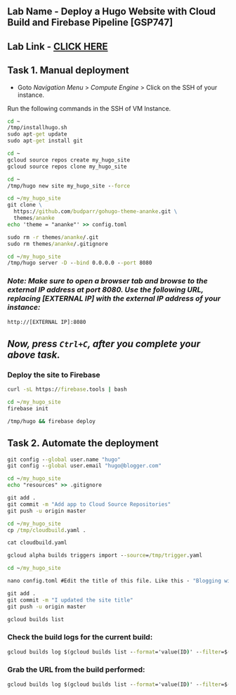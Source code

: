 ## Lab Name - Deploy a Hugo Website with Cloud Build and Firebase Pipeline [GSP747]

## Lab Link - [CLICK HERE](https://www.cloudskillsboost.google/focuses/14353?parent=catalog)

## Task 1. Manual deployment

* Goto *Navigation Menu* > *Compute Engine* > Click on the SSH of your instance.

Run the following commands in the SSH of VM Instance.

```cmd
cd ~
/tmp/installhugo.sh
sudo apt-get update
sudo apt-get install git

cd ~
gcloud source repos create my_hugo_site
gcloud source repos clone my_hugo_site

cd ~
/tmp/hugo new site my_hugo_site --force

cd ~/my_hugo_site
git clone \
  https://github.com/budparr/gohugo-theme-ananke.git \
  themes/ananke
echo 'theme = "ananke"' >> config.toml

sudo rm -r themes/ananke/.git
sudo rm themes/ananke/.gitignore 

cd ~/my_hugo_site
/tmp/hugo server -D --bind 0.0.0.0 --port 8080
```
### *Note: Make sure to open a browser tab and browse to the external IP address at port 8080. Use the following URL, replacing [EXTERNAL IP] with the external IP address of your instance:*

```cmd
http://[EXTERNAL IP]:8080
```
## *Now, press `Ctrl+C`, after you complete your above task.*

### Deploy the site to Firebase

```cmd
curl -sL https://firebase.tools | bash

cd ~/my_hugo_site
firebase init

/tmp/hugo && firebase deploy
```

## Task 2. Automate the deployment

```cmd
git config --global user.name "hugo"
git config --global user.email "hugo@blogger.com"

cd ~/my_hugo_site
echo "resources" >> .gitignore

git add .
git commit -m "Add app to Cloud Source Repositories"
git push -u origin master

cd ~/my_hugo_site
cp /tmp/cloudbuild.yaml .

cat cloudbuild.yaml

gcloud alpha builds triggers import --source=/tmp/trigger.yaml

cd ~/my_hugo_site

nano config.toml #Edit the title of this file. Like this - "Blogging with Hugo and Cloud Build"
```

```cmd
git add .
git commit -m "I updated the site title"
git push -u origin master

gcloud builds list
```

### Check the build logs for the current build:

```cmd
gcloud builds log $(gcloud builds list --format='value(ID)' --filter=$(git rev-parse HEAD))
```

### Grab the URL from the build performed:

```cmd
gcloud builds log $(gcloud builds list --format='value(ID)' --filter=$(git rev-parse HEAD)) | grep "Hosting URL"
```
